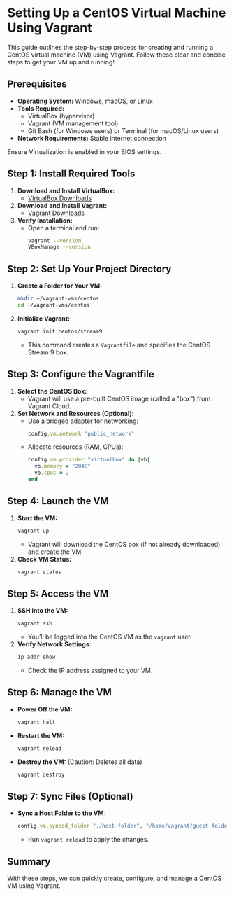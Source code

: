 # Setting Up a CentOS Virtual Machine Using Vagrant

This guide outlines the step-by-step process for creating and running a CentOS virtual machine (VM) using Vagrant. Follow these clear and concise steps to get your VM up and running!

## Prerequisites

- **Operating System:** Windows, macOS, or Linux
- **Tools Required:**
  - VirtualBox (hypervisor)
  - Vagrant (VM management tool)
  - Git Bash (for Windows users) or Terminal (for macOS/Linux users)
- **Network Requirements:** Stable internet connection

Ensure Virtualization is enabled in your BIOS settings.

## Step 1: Install Required Tools

1. **Download and Install VirtualBox:**
   - [VirtualBox Downloads](https://www.virtualbox.org/wiki/Downloads)
2. **Download and Install Vagrant:**
   - [Vagrant Downloads](https://developer.hashicorp.com/vagrant/downloads)
3. **Verify Installation:**
   - Open a terminal and run:
     ```bash
     vagrant --version
     VBoxManage --version
     ```

## Step 2: Set Up Your Project Directory

1. **Create a Folder for Your VM:**
   ```bash
   mkdir ~/vagrant-vms/centos
   cd ~/vagrant-vms/centos
   ```
2. **Initialize Vagrant:**
   ```bash
   vagrant init centos/stream9
   ```
   - This command creates a `Vagrantfile` and specifies the CentOS Stream 9 box.

## Step 3: Configure the Vagrantfile

1. **Select the CentOS Box:**
   - Vagrant will use a pre-built CentOS image (called a "box") from Vagrant Cloud.
2. **Set Network and Resources (Optional):**
   - Use a bridged adapter for networking:
     ```ruby
     config.vm.network "public_network"
     ```
   - Allocate resources (RAM, CPUs):
     ```ruby
     config.vm.provider "virtualbox" do |vb|
       vb.memory = "2048"
       vb.cpus = 2
     end
     ```

## Step 4: Launch the VM

1. **Start the VM:**
   ```bash
   vagrant up
   ```
   - Vagrant will download the CentOS box (if not already downloaded) and create the VM.
2. **Check VM Status:**
   ```bash
   vagrant status
   ```

## Step 5: Access the VM

1. **SSH into the VM:**
   ```bash
   vagrant ssh
   ```
   - You’ll be logged into the CentOS VM as the `vagrant` user.
2. **Verify Network Settings:**
   ```bash
   ip addr show
   ```
   - Check the IP address assigned to your VM.

## Step 6: Manage the VM

- **Power Off the VM:**
  ```bash
  vagrant halt
  ```
- **Restart the VM:**
  ```bash
  vagrant reload
  ```
- **Destroy the VM:** (Caution: Deletes all data)
  ```bash
  vagrant destroy
  ```

## Step 7: Sync Files (Optional)

- **Sync a Host Folder to the VM:**
  ```ruby
  config.vm.synced_folder "./host-folder", "/home/vagrant/guest-folder"
  ```
  - Run `vagrant reload` to apply the changes.

## Summary

With these steps, we can quickly create, configure, and manage a CentOS VM using Vagrant. 
